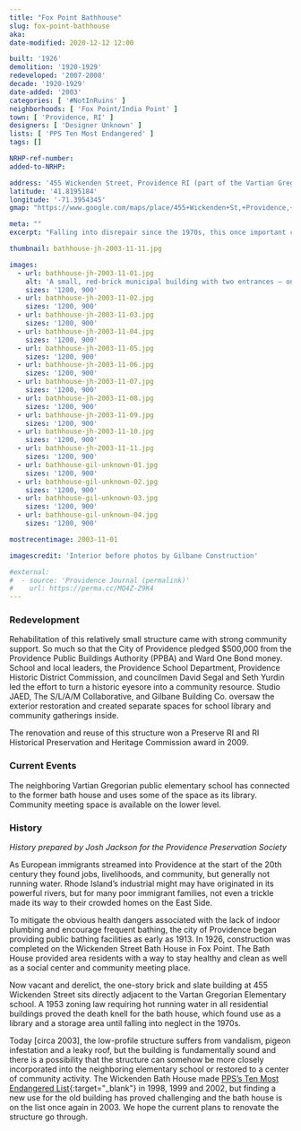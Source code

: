```yaml
---
title: "Fox Point Bathhouse"
slug: fox-point-bathhouse
aka: 
date-modified: 2020-12-12 12:00

built: '1926'
demolition: '1920-1929'
redeveloped: '2007-2008'
decade: '1920-1929'
date-added: '2003'
categories: [ '#NotInRuins' ]
neighborhoods: [ 'Fox Point/India Point' ]
town: [ 'Providence, RI' ]
designers: [ 'Designer Unknown' ]
lists: [ 'PPS Ten Most Endangered' ]
tags: []

NRHP-ref-number:
added-to-NRHP:

address: '455 Wickenden Street, Providence RI (part of the Vartian Gregorian public elementary school)'
latitude: '41.8195184'
longitude: '-71.3954345'
gmap: "https://www.google.com/maps/place/455+Wickenden+St,+Providence,+RI+02903/@41.8195184,-71.3954345,17z/data=!3m1!4b1!4m5!3m4!1s0x89e445376fbacfeb:0xc102f17491942ba3!8m2!3d41.8195184!4d-71.3932458"

meta: ""
excerpt: "Falling into disrepair since the 1970s, this once important community center found new use and continues to support the neighborhood and Providence schoolchildren"

thumbnail: bathhouse-jh-2003-11-11.jpg

images:
  - url: bathhouse-jh-2003-11-01.jpg
    alt: 'A small, red-brick municipal building with two entrances — one for men, one for women — to use as a public bathing center at a time when many local housing units did not have their own indoor plumbing'
    sizes: '1200, 900'
  - url: bathhouse-jh-2003-11-02.jpg
    sizes: '1200, 900'
  - url: bathhouse-jh-2003-11-03.jpg
    sizes: '1200, 900'
  - url: bathhouse-jh-2003-11-04.jpg
    sizes: '1200, 900'
  - url: bathhouse-jh-2003-11-05.jpg
    sizes: '1200, 900'
  - url: bathhouse-jh-2003-11-06.jpg
    sizes: '1200, 900'
  - url: bathhouse-jh-2003-11-07.jpg
    sizes: '1200, 900'
  - url: bathhouse-jh-2003-11-08.jpg
    sizes: '1200, 900'
  - url: bathhouse-jh-2003-11-09.jpg
    sizes: '1200, 900'
  - url: bathhouse-jh-2003-11-10.jpg
    sizes: '1200, 900'
  - url: bathhouse-jh-2003-11-11.jpg
    sizes: '1200, 900'
  - url: bathhouse-gil-unknown-01.jpg
    sizes: '1200, 900'
  - url: bathhouse-gil-unknown-02.jpg
    sizes: '1200, 900'
  - url: bathhouse-gil-unknown-03.jpg
    sizes: '1200, 900'
  - url: bathhouse-gil-unknown-04.jpg
    sizes: '1200, 900'

mostrecentimage: 2003-11-01

imagescredit: 'Interior before photos by Gilbane Construction'

#external:
#  - source: 'Providence Journal (permalink)'
#    url: https://perma.cc/MQ4Z-Z9K4
---
```


### Redevelopment

Rehabilitation of this relatively small structure came with strong community support. So much so that the City of Providence pledged $500,000 from the Providence Public Buildings Authority (<span class="abbr">PPBA</span>) and Ward One Bond money. School and local leaders, the Providence School Department, Providence Historic District Commission, and councilmen David Segal and Seth Yurdin led the effort to turn a historic eyesore into a community resource. Studio JAED, The S/L/A/M Collaborative, and Gilbane Building Co. oversaw the exterior restoration and created separate spaces for school library and community gatherings inside.

The renovation and reuse of this structure won a Preserve RI and RI Historical Preservation and Heritage Commission award in 2009. 


### Current Events

The neighboring Vartian Gregorian public elementary school has connected to the former bath house and uses some of the space as its library. Community meeting space is available on the lower level. 


### History

_History prepared by Josh Jackson for the Providence Preservation Society_

As European immigrants streamed into Providence at the start of the 20th century they found jobs, livelihoods, and community, but generally not running water. Rhode Island’s industrial might may have originated in its powerful rivers, but for many poor immigrant families, not even a trickle made its way to their crowded homes on the East Side.

To mitigate the obvious health dangers associated with the lack of indoor plumbing and encourage frequent bathing, the city of Providence began providing public bathing facilities as early as 1913. In 1926, construction was completed on the Wickenden Street Bath House in Fox Point. The Bath House provided area residents with a way to stay healthy and clean as well as a social center and community meeting place.

Now vacant and derelict, the one-story brick and slate building at 455 Wickenden Street sits directly adjacent to the Vartan Gregorian Elementary school. A 1953 zoning law requiring hot running water in all residential buildings proved the death knell for the bath house, which found use as a library and a storage area until falling into neglect in the 1970s.

Today [circa 2003], the low-profile structure suffers from vandalism, pigeon infestation and a leaky roof, but the building is fundamentally sound and there is a possibility that the structure can somehow be more closely incorporated into the neighboring elementary school or restored to a center of community activity. The Wickenden Bath House made [PPS’s Ten Most Endangered List](//guide.ppsri.org/property/fox-point-bath-house){:target="_blank"} in 1998, 1999 and 2002, but finding a new use for the old building has proved challenging and the bath house is on the list once again in 2003. We hope the current plans to renovate the structure go through.
